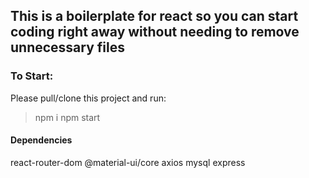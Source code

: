 ## This is a boilerplate for react so you can start coding right away without needing to remove unnecessary files 

### To Start:
Please pull/clone this project and run: 
>npm i
>npm start

#### Dependencies
react-router-dom
@material-ui/core
axios
mysql
express